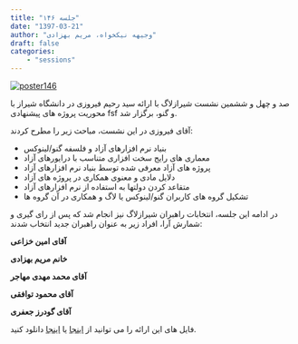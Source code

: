```yaml
---
title: "جلسه ۱۴۶"
date: "1397-03-21"
author: "وجیهه نیکخواه، مریم بهزادی"
draft: false
categories:
    - "sessions"
---
```

[![poster146](../../img/posters/poster146.jpg)](../../img/poster146.jpg)

صد و چهل و ششمین نشست شیرازلاگ با ارائه سید رحیم فیروزی در دانشگاه شیراز با محوریت پروژه های پیشنهادی fsf و گنو، برگزار شد.

آقای فیروزی در این نشست، مباحث زیر را مطرح کردند:

* بنیاد نرم افزارهای آزاد و فلسفه گنو/لینوکس
* معماری های رایج سخت افزاری متناسب با درایورهای آزاد
* پروژه های آزاد معرفی شده توسط بنیاد نرم افزارهای آزاد
* دلایل مادی و معنوی همکاری در پروژه های آزاد
* متقاعد کردن دولتها به استفاده از نرم افزارهای آزاد
* تشکیل گروه های کاربران گنو/لینوکس یا لاگ و همکاری در آن گروه ها

در ادامه این جلسه، انتخابات راهبران شیرازلاگ نیز انجام شد که پس از رای گیری و شمارش آرا، افراد زیر به عنوان راهبران جدید انتخاب شدند:

 **آقای امین خزاعی**

 **خانم مریم بهزادی**

 **آقای محمد مهدی مهاجر**

 **آقای محمود توافقی**

 **آقای گودرز جعفری**
	
فایل های این ارائه را می توانید از 
[اینجا](https://gitlab.com/shirazlug/resources/tree/master/presentations/session_146) 
یا
[اینجا](https://www.slideshare.net/ShirazLUG/gnu-fsf) 
دانلود کنید.